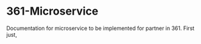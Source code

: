 # 361-Microservice
Documentation for microservice to be implemented for partner in 361.
First just, 
